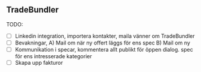 ## TradeBundler

TODO: 
- [  ] Linkedin integration, importera kontakter, maila vänner om TradeBundler
- [  ] Bevakningar, A) Mail om när ny offert läggs för ens spec B) Mail om ny
- [  ] Kommunikation i specar, kommentera allt publikt för öppen dialog.
  spec för ens intresserade kategorier
- [  ] Skapa upp fakturor

